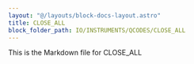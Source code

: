```yaml
---
layout: "@/layouts/block-docs-layout.astro"
title: CLOSE_ALL
block_folder_path: IO/INSTRUMENTS/QCODES/CLOSE_ALL
---
```


This is the Markdown file for CLOSE_ALL


